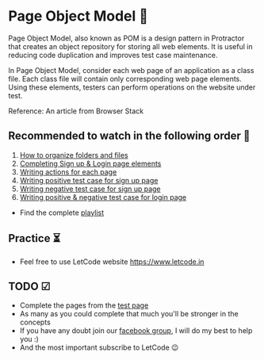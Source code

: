 # Page Object Model 🙅

Page Object Model, also known as POM is a design pattern in Protractor that creates an object repository for storing all web elements. It is useful in reducing code duplication and improves test case maintenance.

In Page Object Model, consider each web page of an application as a class file. Each class file will contain only corresponding web page elements. Using these elements, testers can perform operations on the website under test.

Reference: An article from Browser Stack

## Recommended to watch in the following order 🌝

1. [How to organize folders and files](https://youtu.be/GgzvEgPBOe8)
2. [Completing Sign up & Login page elements](https://youtu.be/9iHdaxFl2WQ)
3. [Writing actions for each page](https://youtu.be/9iHdaxFl2WQ)
4. [Writing positive test case for sign up page](https://youtu.be/irDOcG1gpxA)
5. [Writing negative test case for sign up page](https://youtu.be/IWhk2EzTi-0)
6. [Writing positive & negative test case for login page](https://youtu.be/m6htd6fDq3M)

- Find the complete [playlist](https://www.youtube.com/playlist?list=PL699Xf-_ilW6xWr1zQeD6Q29ffQE1jgrb)

## Practice ⏳

- Feel free to use LetCode website https://www.letcode.in

## TODO ☑

- Complete the pages from the [test page](https://www.letcode.com/test)
- As many as you could complete that much you'll be stronger in the concepts
- If you have any doubt join our [facebook group](https://www.facebook.com/groups/letcode), I will do my best to help you :)
- And the most important subscribe to LetCode 😉
